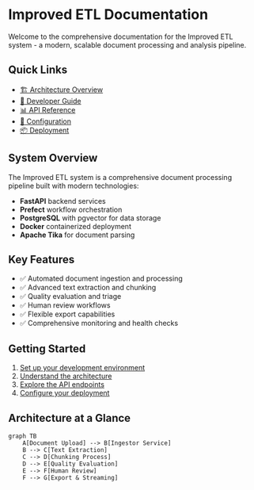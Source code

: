 # Improved ETL Documentation

Welcome to the comprehensive documentation for the Improved ETL system - a modern, scalable document processing and analysis pipeline.

## Quick Links

- [🏗️ Architecture Overview](architecture/overview.md)
- [🚀 Developer Guide](developer/guide.md)
- [📊 API Reference](api/backend-api.md)
- [🔧 Configuration](config/configuration.md)
- [📦 Deployment](deployment/operations.md)

## System Overview

The Improved ETL system is a comprehensive document processing pipeline built with modern technologies:

- **FastAPI** backend services
- **Prefect** workflow orchestration
- **PostgreSQL** with pgvector for data storage
- **Docker** containerized deployment
- **Apache Tika** for document parsing

## Key Features

- ✅ Automated document ingestion and processing
- ✅ Advanced text extraction and chunking
- ✅ Quality evaluation and triage
- ✅ Human review workflows
- ✅ Flexible export capabilities
- ✅ Comprehensive monitoring and health checks

## Getting Started

1. [Set up your development environment](developer/guide.md#local-development-setup)
2. [Understand the architecture](architecture/overview.md)
3. [Explore the API endpoints](api/backend-api.md)
4. [Configure your deployment](config/configuration.md)

## Architecture at a Glance

```mermaid
graph TB
    A[Document Upload] --> B[Ingestor Service]
    B --> C[Text Extraction]
    C --> D[Chunking Process]
    D --> E[Quality Evaluation]
    E --> F[Human Review]
    F --> G[Export & Streaming]